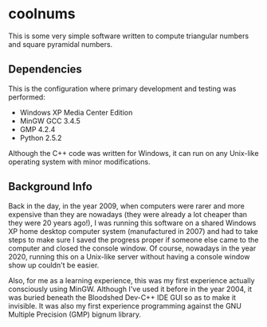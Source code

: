 coolnums
========

This is some very simple software written to compute triangular
numbers and square pyramidal numbers.

Dependencies
------------

This is the configuration where primary development and testing was
performed:

* Windows XP Media Center Edition
* MinGW GCC 3.4.5
* GMP 4.2.4
* Python 2.5.2

Although the C++ code was written for Windows, it can run on any
Unix-like operating system with minor modifications.

Background Info
---------------

Back in the day, in the year 2009, when computers were rarer and more
expensive than they are nowadays (they were already a lot cheaper than
they were 20 years ago!), I was running this software on a shared
Windows XP home desktop computer system (manufactured in 2007) and had
to take steps to make sure I saved the progress proper if someone else
came to the computer and closed the console window.  Of course,
nowadays in the year 2020, running this on a Unix-like server without
having a console window show up couldn't be easier.

Also, for me as a learning experience, this was my first experience
actually consciously using MinGW.  Although I've used it before in the
year 2004, it was buried beneath the Bloodshed Dev-C++ IDE GUI so as
to make it invisible.  It was also my first experience programming
against the GNU Multiple Precision (GMP) bignum library.
